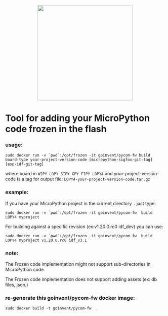 <p align="center"><img src ="https://github.com/pycom/pycom-libraries/blob/master/img/logo.png" width="300"></p>

# Tool for adding your MicroPython code frozen in the flash

### usage:
```
sudo docker run -v `pwd`:/opt/frozen -it goinvent/pycom-fw build board-type your-project-version-code [micropython-sigfox-git-tag] [esp-idf-git-tag]
```
where board in `WIPY LOPY SIPY GPY FIPY LOPY4` and your-project-version-code is a tag for output file: `LOPY4-your-project-version-code.tar.gz`


### example:

If you have your MicroPython project in the current directory `.` just type:

```
sudo docker run -v `pwd`:/opt/frozen -it goinvent/pycom-fw  build LOPY4 myproject
```
For building against a specific revision (ex:v1.20.0.rc0 idf_dev) you can use:
```
sudo docker run -v `pwd`:/opt/frozen -it goinvent/pycom-fw  build LOPY4 myproject v1.20.0.rc0 idf_v3.1
```

### note:

The Frozen code implementation might not support sub-directories in MicroPython code.

The Frozen code implementation does not support adding assets (ex: db files, json,)

### re-generate this goinvent/pycom-fw docker image:

```
sudo docker build -t goinvent/pycom-fw  .
```

